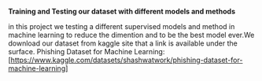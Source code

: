 **Training and Testing our dataset with different models and methods**

in this project we testing a different supervised models and method in machine learning to reduce the dimention and to be the best model ever.We download our dataset from kaggle site that a link is available under the surface.
Phishing Dataset for Machine Learning:[https://www.kaggle.com/datasets/shashwatwork/phishing-dataset-for-machine-learning]

